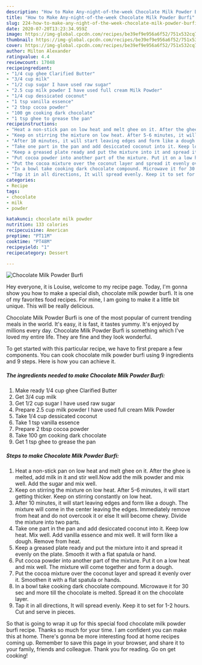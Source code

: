 ```yaml
---
description: "How to Make Any-night-of-the-week Chocolate Milk Powder Burfi"
title: "How to Make Any-night-of-the-week Chocolate Milk Powder Burfi"
slug: 224-how-to-make-any-night-of-the-week-chocolate-milk-powder-burfi
date: 2020-07-20T13:23:34.959Z
image: https://img-global.cpcdn.com/recipes/be39ef9e956a6f52/751x532cq70/chocolate-milk-powder-burfi-recipe-main-photo.jpg
thumbnail: https://img-global.cpcdn.com/recipes/be39ef9e956a6f52/751x532cq70/chocolate-milk-powder-burfi-recipe-main-photo.jpg
cover: https://img-global.cpcdn.com/recipes/be39ef9e956a6f52/751x532cq70/chocolate-milk-powder-burfi-recipe-main-photo.jpg
author: Milton Alexander
ratingvalue: 4.4
reviewcount: 17048
recipeingredient:
- "1/4 cup ghee Clarified Butter"
- "3/4 cup milk"
- "1/2 cup sugar I have used raw sugar"
- "2.5 cup milk powder I have used full cream Milk Powder"
- "1/4 cup dessicated coconut"
- "1 tsp vanilla essence"
- "2 tbsp cocoa powder"
- "100 gm cooking dark chocolate"
- "1 tsp ghee to grease the pan"
recipeinstructions:
- "Heat a non-stick pan on low heat and melt ghee on it. After the ghee is melted, add milk in it and stir well.Now add the milk powder and mix well. Add the sugar and mix well."
- "Keep on stirring the mixture on low heat. After 5-6 minutes, it will start getting thicker. Keep on stirring constantly on low heat."
- "After 10 minutes, it will start leaving edges and form like a dough. The mixture will come in the center leaving the edges. Immediately remove from heat and do not overcook it or else It will become chewy. Divide the mixture into two parts."
- "Take one part in the pan and add desiccated coconut into it. Keep low heat. Mix well. Add vanilla essence and mix well. It will form like a dough. Remove from heat."
- "Keep a greased plate ready and put the mixture into it and spread it evenly on the plate. Smooth it with a flat spatula or hand."
- "Put cocoa powder into another part of the mixture. Put it on a low heat and mix well. The mixture will come together and form a dough."
- "Put the cocoa mixture over the coconut layer and spread it evenly over it. Smoothen it with a flat spatula or hands."
- "In a bowl take cooking dark chocolate compound. Microwave it for 30 sec and more till the chocolate is melted. Spread it on the chocolate layer."
- "Tap it in all directions, It will spread evenly. Keep it to set for 1-2 hours. Cut and serve in pieces."
categories:
- Recipe
tags:
- chocolate
- milk
- powder

katakunci: chocolate milk powder 
nutrition: 133 calories
recipecuisine: American
preptime: "PT11M"
cooktime: "PT48M"
recipeyield: "1"
recipecategory: Dessert

---
```



![Chocolate Milk Powder Burfi](https://img-global.cpcdn.com/recipes/be39ef9e956a6f52/751x532cq70/chocolate-milk-powder-burfi-recipe-main-photo.jpg)

Hey everyone, it is Louise, welcome to my recipe page. Today, I'm gonna show you how to make a special dish, chocolate milk powder burfi. It is one of my favorites food recipes. For mine, I am going to make it a little bit unique. This will be really delicious.



Chocolate Milk Powder Burfi is one of the most popular of current trending meals in the world. It's easy, it is fast, it tastes yummy. It's enjoyed by millions every day. Chocolate Milk Powder Burfi is something which I've loved my entire life. They are fine and they look wonderful.


To get started with this particular recipe, we have to first prepare a few components. You can cook chocolate milk powder burfi using 9 ingredients and 9 steps. Here is how you can achieve it.

<!--inarticleads1-->

##### The ingredients needed to make Chocolate Milk Powder Burfi:

1. Make ready 1/4 cup ghee Clarified Butter
1. Get 3/4 cup milk
1. Get 1/2 cup sugar I have used raw sugar
1. Prepare 2.5 cup milk powder I have used full cream Milk Powder
1. Take 1/4 cup dessicated coconut
1. Take 1 tsp vanilla essence
1. Prepare 2 tbsp cocoa powder
1. Take 100 gm cooking dark chocolate
1. Get 1 tsp ghee to grease the pan




<!--inarticleads2-->

##### Steps to make Chocolate Milk Powder Burfi:

1. Heat a non-stick pan on low heat and melt ghee on it. After the ghee is melted, add milk in it and stir well.Now add the milk powder and mix well. Add the sugar and mix well.
1. Keep on stirring the mixture on low heat. After 5-6 minutes, it will start getting thicker. Keep on stirring constantly on low heat.
1. After 10 minutes, it will start leaving edges and form like a dough. The mixture will come in the center leaving the edges. Immediately remove from heat and do not overcook it or else It will become chewy. Divide the mixture into two parts.
1. Take one part in the pan and add desiccated coconut into it. Keep low heat. Mix well. Add vanilla essence and mix well. It will form like a dough. Remove from heat.
1. Keep a greased plate ready and put the mixture into it and spread it evenly on the plate. Smooth it with a flat spatula or hand.
1. Put cocoa powder into another part of the mixture. Put it on a low heat and mix well. The mixture will come together and form a dough.
1. Put the cocoa mixture over the coconut layer and spread it evenly over it. Smoothen it with a flat spatula or hands.
1. In a bowl take cooking dark chocolate compound. Microwave it for 30 sec and more till the chocolate is melted. Spread it on the chocolate layer.
1. Tap it in all directions, It will spread evenly. Keep it to set for 1-2 hours. Cut and serve in pieces.




So that is going to wrap it up for this special food chocolate milk powder burfi recipe. Thanks so much for your time. I am confident you can make this at home. There's gonna be more interesting food at home recipes coming up. Remember to save this page in your browser, and share it to your family, friends and colleague. Thank you for reading. Go on get cooking!

